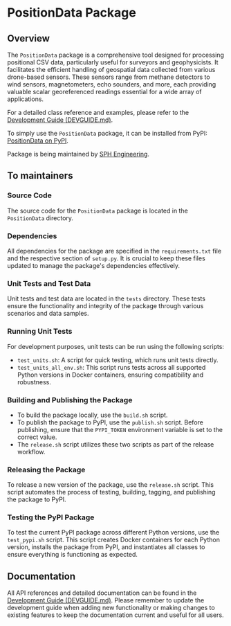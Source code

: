 # PositionData Package

## Overview

The `PositionData` package is a comprehensive tool designed for processing positional CSV data, particularly useful for surveyors and geophysicists. It facilitates the efficient handling of geospatial data collected from various drone-based sensors. These sensors range from methane detectors to wind sensors, magnetometers, echo sounders, and more, each providing valuable scalar georeferenced readings essential for a wide array of applications.

For a detailed class reference and examples, please refer to the [Development Guide (DEVGUIDE.md)](DEVGUIDE.md).

To simply use the `PositionData` package, it can be installed from PyPI: [PositionData on PyPI](https://pypi.org/project/PositionData/).

Package is being maintained by [SPH Engineering](www.sphengineering.com).

## To maintainers

### Source Code

The source code for the `PositionData` package is located in the `PositionData` directory.

### Dependencies

All dependencies for the package are specified in the `requirements.txt` file and the respective section of `setup.py`. It is crucial to keep these files updated to manage the package's dependencies effectively.

### Unit Tests and Test Data

Unit tests and test data are located in the `tests` directory. These tests ensure the functionality and integrity of the package through various scenarios and data samples.

### Running Unit Tests

For development purposes, unit tests can be run using the following scripts:

- `test_units.sh`: A script for quick testing, which runs unit tests directly.
- `test_units_all_env.sh`: This script runs tests across all supported Python versions in Docker containers, ensuring compatibility and robustness.

### Building and Publishing the Package

- To build the package locally, use the `build.sh` script.
- To publish the package to PyPI, use the `publish.sh` script. Before publishing, ensure that the `PYPI_TOKEN` environment variable is set to the correct value.
- The `release.sh` script utilizes these two scripts as part of the release workflow.

### Releasing the Package

To release a new version of the package, use the `release.sh` script. This script automates the process of testing, building, tagging, and publishing the package to PyPI.

### Testing the PyPI Package

To test the current PyPI package across different Python versions, use the `test_pypi.sh` script. This script creates Docker containers for each Python version, installs the package from PyPI, and instantiates all classes to ensure everything is functioning as expected.

## Documentation

All API references and detailed documentation can be found in the [Development Guide (DEVGUIDE.md)](DEVGUIDE.md). Please remember to update the development guide when adding new functionality or making changes to existing features to keep the documentation current and useful for all users.
